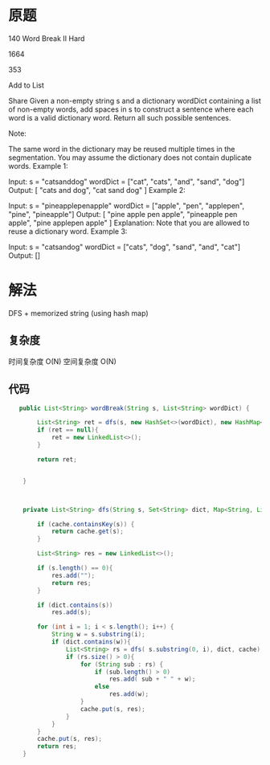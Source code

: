 # 原题
140 Word Break II
Hard

1664

353

Add to List

Share
Given a non-empty string s and a dictionary wordDict containing a list of non-empty words, add spaces in s to construct a sentence where each word is a valid dictionary word. Return all such possible sentences.

Note:

The same word in the dictionary may be reused multiple times in the segmentation.
You may assume the dictionary does not contain duplicate words.
Example 1:

Input:
s = "catsanddog"
wordDict = ["cat", "cats", "and", "sand", "dog"]
Output:
[
  "cats and dog",
  "cat sand dog"
]
Example 2:

Input:
s = "pineapplepenapple"
wordDict = ["apple", "pen", "applepen", "pine", "pineapple"]
Output:
[
  "pine apple pen apple",
  "pineapple pen apple",
  "pine applepen apple"
]
Explanation: Note that you are allowed to reuse a dictionary word.
Example 3:

Input:
s = "catsandog"
wordDict = ["cats", "dog", "sand", "and", "cat"]
Output:
[]
# 解法

DFS + memorized string (using hash map)


## 复杂度
时间复杂度 O(N)
空间复杂度 O(N)


## 代码
```Java
   public List<String> wordBreak(String s, List<String> wordDict) {

        List<String> ret = dfs(s, new HashSet<>(wordDict), new HashMap<>());
        if (ret == null){
            ret = new LinkedList<>();
        }

        return ret;


    }



    private List<String> dfs(String s, Set<String> dict, Map<String, List<String> > cache){

        if (cache.containsKey(s)) {
            return cache.get(s);
        }

        List<String> res = new LinkedList<>();

        if (s.length() == 0){
            res.add("");
            return res;
        }

        if (dict.contains(s))
            res.add(s);

        for (int i = 1; i < s.length(); i++) {
            String w = s.substring(i);
            if (dict.contains(w)){
                List<String> rs = dfs( s.substring(0, i), dict, cache);
                if (rs.size() > 0){
                    for (String sub : rs) {
                        if (sub.length() > 0)
                            res.add( sub + " " + w);
                        else
                            res.add(w);
                    }
                    cache.put(s, res);
                }
            }
        }
        cache.put(s, res);
        return res;
    }


```
